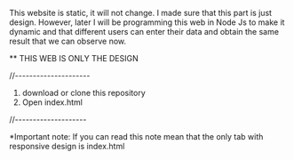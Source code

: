 This website is static, it will not change. I made sure that this part is just design. However, later I will be programming this web in Node Js to make it dynamic and that different users can enter their data and obtain the same result that we can observe now.

** THIS WEB IS ONLY THE DESIGN

//---------------------

1. download or clone this repository
2. Open index.html

//--------------------


 *Important note:
    If you can read this note mean that the only tab with responsive design is index.html 
